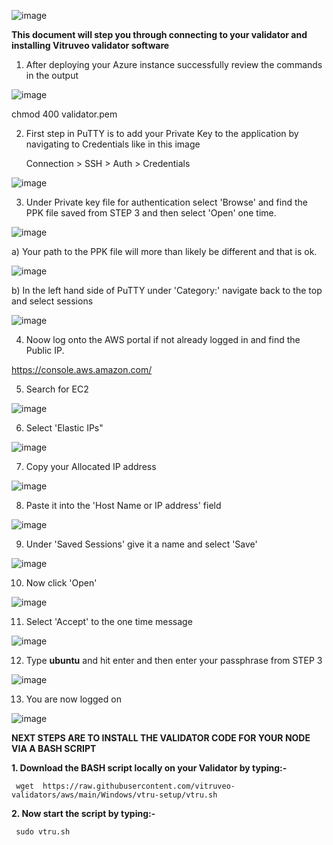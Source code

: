 ![image](https://github.com/vitruveo-validators/aws/assets/157662422/0bf3e724-4ff2-45f1-8406-e7454111baf1)



**This document will step you through connecting to your validator and installing Vitruveo validator software**


1. After deploying your Azure instance successfully review the commands in the output

![image](https://github.com/vitruveo-validators/azure/assets/157662422/c1103c39-d349-44bb-adf6-26fbef1220f5)

   chmod 400 validator.pem




2. First step in PuTTY is to add your Private Key to the application by navigating to Credentials like in this image

   Connection > SSH > Auth > Credentials

![image](https://github.com/vitruveo-validators/aws/assets/157662422/4afb840d-55de-4db3-8ce8-9e32c4348412)

3. Under Private key file for authentication select 'Browse' and find the PPK file saved from STEP 3 and then select 'Open' one time.

![image](https://github.com/vitruveo-validators/aws/assets/157662422/617024ec-a5b0-4039-8c22-886dcc7af4e7)

a) Your path to the PPK file will more than likely be different and that is ok.

![image](https://github.com/vitruveo-validators/aws/assets/157662422/edb66efc-f21d-4013-b6e9-f6674292251d)

b) In the left hand side of PuTTY under 'Category:' navigate back to the top and select sessions

![image](https://github.com/vitruveo-validators/aws/assets/157662422/6954433f-8913-4e5a-82e2-2fe021f99648)


4. Noow log onto the AWS portal if not already logged in and find the Public IP.

https://console.aws.amazon.com/

5. Search for EC2

![image](https://github.com/vitruveo-validators/aws/assets/157662422/28f74f1a-69d0-4470-bebd-fffcd12e4c21)

6. Select 'Elastic IPs"

![image](https://github.com/vitruveo-validators/aws/assets/157662422/bc18ea66-5186-4f8b-8a63-4b4d7773dfd4)

7. Copy your Allocated IP address

![image](https://github.com/vitruveo-validators/aws/assets/157662422/1e2efd41-5cd1-4b75-9a3f-556b447d67c7)

8. Paste it into the 'Host Name or IP address' field

![image](https://github.com/vitruveo-validators/aws/assets/157662422/4f251e1a-f583-4219-b073-205ddc2b7718)

9. Under 'Saved Sessions' give it a name and select 'Save'

![image](https://github.com/vitruveo-validators/aws/assets/157662422/fec17f4d-095e-4d58-bd9e-f186a24bedaa)

10. Now click 'Open'

![image](https://github.com/vitruveo-validators/aws/assets/157662422/8af9567e-7117-4cd9-a8ec-206ea3313620)

11. Select 'Accept' to the one time message

![image](https://github.com/vitruveo-validators/aws/assets/157662422/41bbc0b3-7259-4aa6-ac2c-450ccbc006f0)

12. Type **ubuntu** and hit enter and then enter your passphrase from STEP 3

![image](https://github.com/vitruveo-validators/aws/assets/157662422/3378b37d-ad7c-4e15-83bd-e460afe02215)

13. You are now logged on

![image](https://github.com/vitruveo-validators/aws/assets/157662422/47f38b1b-6749-4f71-8cd1-96874b950b76)


**NEXT STEPS ARE TO INSTALL THE VALIDATOR CODE FOR YOUR NODE VIA A BASH SCRIPT**


**1. Download the BASH script locally on your Validator by typing:-** 

     wget  https://raw.githubusercontent.com/vitruveo-validators/aws/main/Windows/vtru-setup/vtru.sh 

**2. Now start the script by typing:-**

     sudo vtru.sh 
